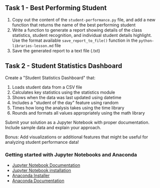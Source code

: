## Task 1 - Best Performing Student

1. Copy out the content of the `student-performance.py` file, and add a new function that returns the name of the best performing student
2. Write a function to generate a report showing details of the class statistics, student recognition, and individual student details highlight. Use the format available `save_report_to_file()` function in the `python-libraries-lesson.md` file
3. Save the generated report to a text file (.txt)


## Task 2  - Student Statistics Dashboard

Create a "Student Statistics Dashboard" that:

1. Loads student data from a CSV file
2. Calculates key statistics using the statistics module
3. Shows when the data was last updated using datetime
4. Includes a "student of the day" feature using random
5. Times how long the analysis takes using the time library
6. Rounds and formats all values appropriately using the math library

Submit your solution as a Jupyter Notebook with proper documentation. Include sample data and explain your approach.

Bonus: Add visualizations or additional features that might be useful for analyzing student performance data!


### Getting started with Jupyter Notebooks and Anaconda

* [Jupyter Notebook Documentation](https://jupyter-notebook.readthedocs.io/)
* [Jupyter Notebook installation](https://www.youtube.com/watch?v=WOK9HeB-OmY)
* [Anaconda Installer](https://www.anaconda.com/download/success)
* [Anaconda Documentation](https://docs.anaconda.com/)
